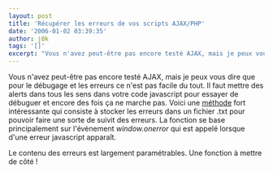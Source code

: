```yaml
---
layout: post
title: 'Récupérer les erreurs de vos scripts AJAX/PHP'
date: '2006-01-02 03:39:35'
author: j0k
tags: '[]'
excerpt: "Vous n'avez peut-être pas encore testé AJAX, mais je peux vous dire que pour le débugage et les erreurs ce n'est pas facile du tout. Il faut mettre des alerts dans tous les sens dans votre code javascript pour essayer de débuguer et encore des fois ça ne marche pas.     \nVoici une [méthode](http://www.litfuel.net/plush/?postid=94) fort intéressante qui      …"
---
```


Vous n'avez peut-être pas encore testé AJAX, mais je peux vous dire que pour le débugage et les erreurs ce n'est pas facile du tout. Il faut mettre des alerts dans tous les sens dans votre code javascript pour essayer de débuguer et encore des fois ça ne marche pas.
Voici une [méthode](http://www.litfuel.net/plush/?postid=94) fort intéressante qui consiste à stocker les erreurs dans un fichier .txt pour pouvoir faire une sorte de suivit des erreurs. La fonction se base principalement sur l'évènement *window.onerror* qui est appelé lorsque d'une erreur javascript apparaît.

Le contenu des erreurs est largement paramétrables.   Une fonction à mettre de côté !
